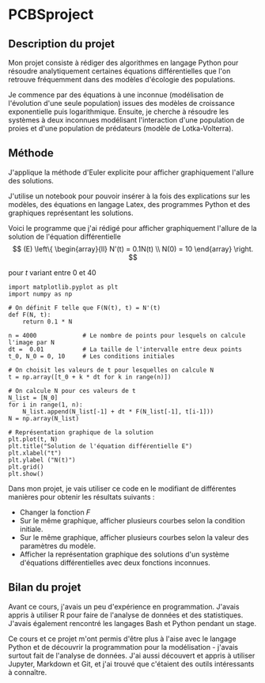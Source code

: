 # PCBSproject

## Description du projet 

Mon projet consiste à rédiger des algorithmes en langage Python pour résoudre analytiquement certaines équations différentielles que l'on retrouve fréquemment dans des modèles d'écologie des populations. 

Je commence par des équations à une inconnue (modélisation de l'évolution d'une seule population) issues des modèles de croissance exponentielle puis logarithmique. Ensuite, je cherche à résoudre les systèmes à deux inconnues modélisant l'interaction d'une population de proies et d'une population de prédateurs  (modèle de Lotka-Volterra). 


## Méthode 

J'applique la méthode d'Euler explicite pour afficher graphiquement l'allure des solutions.

J'utilise un notebook pour pouvoir insérer à la fois des explications sur les modèles, des équations en langage Latex, des programmes Python et des graphiques représentant les solutions. 

Voici le programme que j'ai rédigé pour afficher graphiquement l'allure de la solution de l'équation différentielle
$$ (E) \left\{
    \begin{array}{ll}
        N'(t) = 0.1N(t) \\
        N(0) = 10
    \end{array}
\right. $$

pour $t$ variant entre $0$ et $40$

    import matplotlib.pyplot as plt
    import numpy as np

    # On définit F telle que F(N(t), t) = N'(t)
    def F(N, t):
        return 0.1 * N

    n = 4000             # Le nombre de points pour lesquels on calcule l'image par N
    dt =  0.01           # La taille de l'intervalle entre deux points
    t_0, N_0 = 0, 10     # Les conditions initiales

    # On choisit les valeurs de t pour lesquelles on calcule N
    t = np.array([t_0 + k * dt for k in range(n)])

    # On calcule N pour ces valeurs de t
    N_list = [N_0]
    for i in range(1, n):
        N_list.append(N_list[-1] + dt * F(N_list[-1], t[i-1]))
    N = np.array(N_list)

    # Représentation graphique de la solution
    plt.plot(t, N)
    plt.title("Solution de l'équation différentielle E")
    plt.xlabel("t")
    plt.ylabel ("N(t)")
    plt.grid()
    plt.show()

Dans mon projet, je vais utiliser ce code en le modifiant de différentes manières pour obtenir les résultats suivants : 
- Changer la fonction $F$
- Sur le même graphique, afficher plusieurs courbes selon la condition initiale.
- Sur le même graphique, afficher plusieurs courbes selon la valeur des paramètres du modèle.
- Afficher la représentation graphique des solutions d'un système d'équations différentielles avec deux fonctions inconnues. 

## Bilan du projet

Avant ce cours, j'avais un peu d'expérience en programmation. J'avais appris à utiliser R pour faire de l'analyse de données et des statistiques. J'avais également rencontré les langages Bash et Python pendant un stage. 

Ce cours et ce projet m'ont permis d'être plus à l'aise avec le langage Python et de découvrir la programmation pour la modélisation - j'avais surtout fait de l'analyse de données. J'ai aussi découvert et appris à utiliser Jupyter, Markdown et Git, et j'ai trouvé que c'étaient des outils intéressants à connaître. 